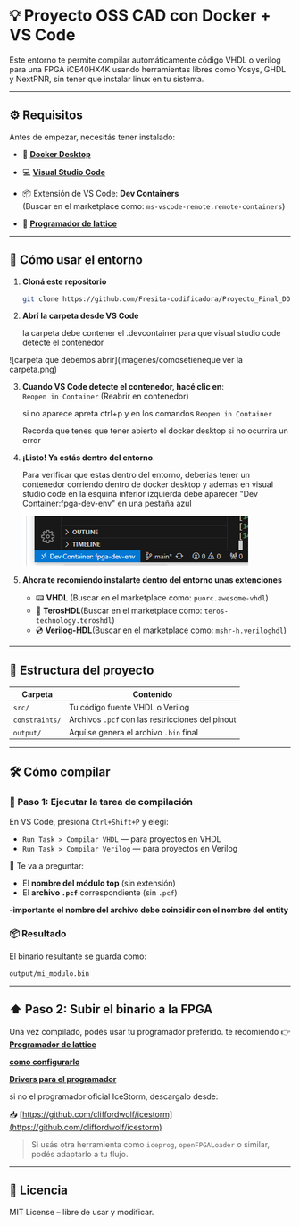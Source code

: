 # 💡 Proyecto OSS CAD con Docker + VS Code

Este entorno te permite compilar automáticamente código VHDL o verilog para una FPGA iCE40HX4K usando herramientas libres como Yosys, GHDL y NextPNR, sin tener que instalar linux en tu sistema.

---

## ⚙️ Requisitos

Antes de empezar, necesitás tener instalado:

- 🐳 [**Docker Desktop**](https://www.docker.com/products/docker-desktop/)
- 💻 [**Visual Studio Code**](https://code.visualstudio.com/)
- 📦 Extensión de VS Code: **Dev Containers**  
  (Buscar en el marketplace como: `ms-vscode-remote.remote-containers`)
  
- :floppy_disk: [**Programador de lattice**](https://www.latticesemi.com/view_document?document_id=54451)

---

## 🚀 Cómo usar el entorno

1. **Cloná este repositorio**

   ```bash
   git clone https://github.com/Fresita-codificadora/Proyecto_Final_DOME.git
   ```

2. **Abrí la carpeta desde VS Code**

    la carpeta debe contener el .devcontainer para que visual studio code detecte el contenedor

![carpeta que debemos abrir](imagenes/comosetieneque ver la carpeta.png)

3. **Cuando VS Code detecte el contenedor, hacé clic en**:  
   `Reopen in Container` (Reabrir en contenedor)

   si no aparece apreta ctrl+p y en los comandos `Reopen in Container`
   
   Recorda que tenes que tener abierto el docker desktop si no ocurrira un error
5. **¡Listo! Ya estás dentro del entorno**.

   Para verificar que estas dentro del entorno, deberias tener un contenedor corriendo dentro de docker desktop y ademas en visual studio code en la esquina inferior izquierda debe aparecer "Dev Container:fpga-dev-env" en una pestaña azul

   ![Entorno corriendo](imagenes/entorno_corriendo.png)
6. **Ahora te recomiendo instalarte dentro del entorno unas extenciones**
   - :pager: **VHDL** (Buscar en el marketplace como: `puorc.awesome-vhdl`)
   - :vhs:  **TerosHDL**(Buscar en el marketplace como: `teros-technology.teroshdl`)
   - :cd: **Verilog-HDL**(Buscar en el marketplace como: `mshr-h.veriloghdl`)
---

## 📁 Estructura del proyecto

| Carpeta       | Contenido                                        |
|---------------|--------------------------------------------------|
| `src/`        | Tu código fuente VHDL o Verilog                 |
| `constraints/`| Archivos `.pcf` con las restricciones del pinout |
| `output/`     | Aquí se genera el archivo `.bin` final           |

---

## 🛠️ Cómo compilar

### 🔘 Paso 1: Ejecutar la tarea de compilación

En VS Code, presioná `Ctrl+Shift+P` y elegí:

- `Run Task > Compilar VHDL` — para proyectos en VHDL
- `Run Task > Compilar Verilog` — para proyectos en Verilog

🧠 Te va a preguntar:

- El **nombre del módulo top** (sin extensión)
- El **archivo `.pcf`** correspondiente (sin `.pcf`)

-**importante el nombre del archivo debe coincidir con el nombre del entity**
### 📦 Resultado

El binario resultante se guarda como:

```
output/mi_modulo.bin
```

---

## ⬆️ Paso 2: Subir el binario a la FPGA

Una vez compilado, podés usar tu programador preferido.
te recomiendo 
👉 [**Programador de lattice**](https://www.latticesemi.com/view_document?document_id=54451)

[**como configurarlo**](imagenes/ComoUsarDiamondProgrammer.pdf)

[**Drivers para el programador**](https://ftdichip.com/drivers/d2xx-drivers/)

si no el programador oficial IceStorm, descargalo desde:

📥 [https://github.com/cliffordwolf/icestorm](https://github.com/cliffordwolf/icestorm)

> Si usás otra herramienta como `iceprog`, `openFPGALoader` o similar, podés adaptarlo a tu flujo.

---

## 📌 Licencia

MIT License – libre de usar y modificar.
